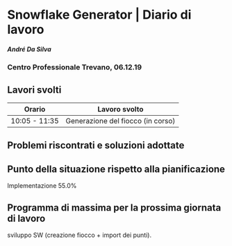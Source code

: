 # Snowflake Generator | Diario di lavoro
##### André Da Silva
### Centro Professionale Trevano, 06.12.19

## Lavori svolti


|Orario        |Lavoro svolto                           |
|--------------|----------------------------------------|
|10:05 - 11:35 |Generazione del fiocco (in corso)       |


##  Problemi riscontrati e soluzioni adottate


##  Punto della situazione rispetto alla pianificazione
Implementazione 55.0%

## Programma di massima per la prossima giornata di lavoro
sviluppo SW (creazione fiocco + import dei punti).
